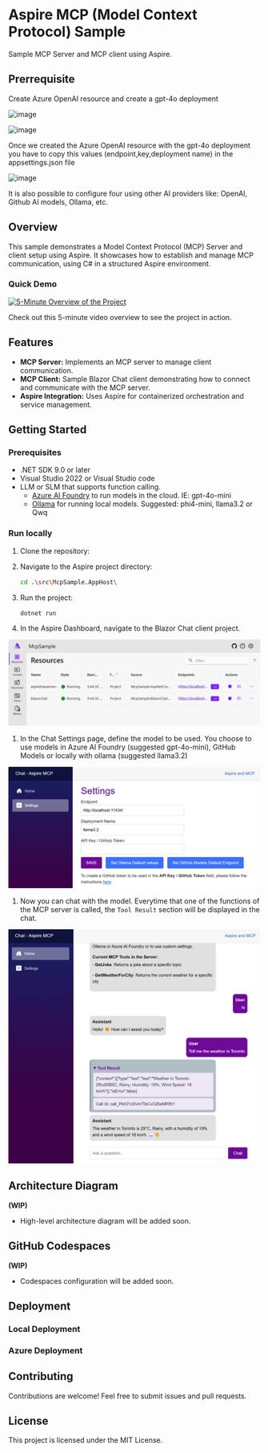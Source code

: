 # Aspire MCP (Model Context Protocol) Sample

Sample MCP Server and MCP client using Aspire.

## Prerrequisite

Create Azure OpenAI resource and create a gpt-4o deployment

![image](https://github.com/user-attachments/assets/aec5919a-074c-409d-b6af-ac42df610661)

![image](https://github.com/user-attachments/assets/f6c22a17-6280-4122-8488-524797622514)

Once we created the Azure OpenAI resource with the gpt-4o deployment you have to copy this values (endpoint,key,deployment name) in the appsettings.json file

![image](https://github.com/user-attachments/assets/7b6bd667-ba34-4144-b0dc-6c20aeca5e88)

It is also possible to configure four using other AI providers like: OpenAI, Github AI models, Ollama, etc.

## Overview

This sample demonstrates a Model Context Protocol (MCP) Server and client setup using Aspire. It showcases how to establish and manage MCP communication, using C# in a structured Aspire environment.

### Quick Demo

[![5-Minute Overview of the Project](https://img.youtube.com/vi/2holzbob1_I/0.jpg)](https://www.youtube.com/watch?v=2holzbob1_I)

Check out this 5-minute video overview to see the project in action.


## Features

- **MCP Server:** Implements an MCP server to manage client communication.
- **MCP Client:** Sample Blazor Chat client demonstrating how to connect and communicate with the MCP server.
- **Aspire Integration:** Uses Aspire for containerized orchestration and service management.

## Getting Started

### Prerequisites

- .NET SDK 9.0 or later  
- Visual Studio 2022 or Visual Studio code
- LLM or SLM that supports function calling.
	- [Azure AI Foundry](https://ai.azure.com) to run models in the cloud. IE: gpt-4o-mini
	- [Ollama](https://ollama.com/) for running local models. Suggested: phi4-mini, llama3.2 or Qwq

### Run locally

1. Clone the repository:

1. Navigate to the Aspire project directory:

   ```bash
   cd .\src\McpSample.AppHost\
   ```

1. Run the project:
   ```bash
   dotnet run
   ```

1. In the Aspire Dashboard, navigate to the Blazor Chat client project.

![Aspire Dashboard](./images/20AspireDashboard.png)

1. In the Chat Settings page, define the model to be used. You choose to use models in Azure AI Foundry (suggested gpt-4o-mini), GitHub Models or locally with ollama (suggested llama3.2)

![Chat Settings](./images/25ChatSettings.png)

1. Now you can chat with the model. Everytime that one of the functions of the MCP server is called, the `Tool Result` section will be displayed in the chat.

![Chat Demo](./images/28ChatDemo.png)

## Architecture Diagram

**(WIP)**
- High-level architecture diagram will be added soon.

## GitHub Codespaces

**(WIP)**
- Codespaces configuration will be added soon.

## Deployment

### Local Deployment


### Azure Deployment

## Contributing
Contributions are welcome! Feel free to submit issues and pull requests.

## License
This project is licensed under the MIT License.

